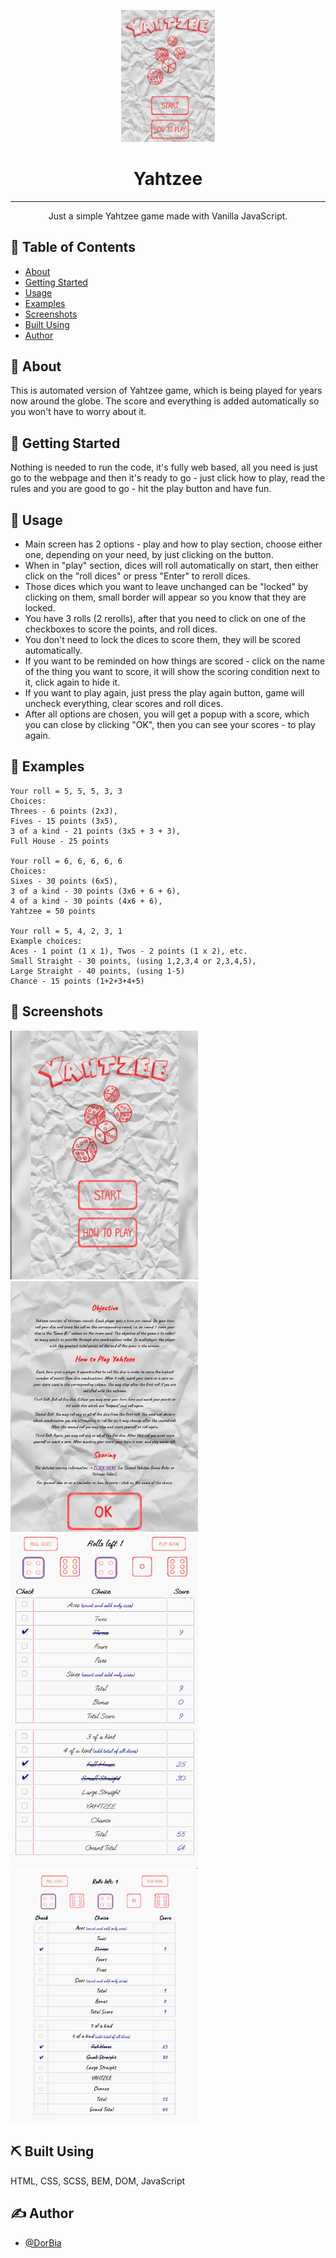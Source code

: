 <p align="center">
<img width=150px src="./screenshots/screenshot.png" alt="Project logo">
</p>

<h1 align="center">Yahtzee</h1>


---

<p align="center"> Just a simple Yahtzee game made with Vanilla JavaScript.
    <br> 
</p>

## 📝 Table of Contents
- [About](#about)
- [Getting Started](#getting_started)
- [Usage](#usage)
- [Examples](#examples)
- [Screenshots](#screenshots)
- [Built Using](#built_using)
- [Author](#author)

## 🧐 About <a name = "about"></a>
This is automated version of Yahtzee game, which is being played for years now around the globe. The score and everything is added automatically so you won't have to worry about it. 

## 🏁 Getting Started <a name = "getting_started"></a>
Nothing is needed to run the code, it's fully web based, all you need is just go to the webpage and then it's ready to go - just click how to play, read the rules and you are good to go - hit the play button and have fun.

## 🎈 Usage <a name="usage"></a>
- Main screen has 2 options - play and how to play section, choose either one, depending on your need, by just clicking on the button.
- When in "play" section, dices will roll automatically on start, then either click on the "roll dices" or press "Enter" to reroll dices.
- Those dices which you want to leave unchanged can be "locked" by clicking on them, small border will appear so you know that they are locked.
- You have 3 rolls (2 rerolls), after that you need to click on one of the checkboxes to score the points, and roll dices.
- You don't need to lock the dices to score them, they will be scored automatically.
- If you want to be reminded on how things are scored - click on the name of the thing you want to score, it will show the scoring condition next to it, click again to hide it.
- If you want to play again, just press the play again button, game will uncheck everything, clear scores and roll dices.
- After all options are chosen, you will get a popup with a score, which you can close by clicking "OK", then you can see your scores - to play again.


## 🧮 Examples <a name = "examples"></a>
```
Your roll = 5, 5, 5, 3, 3
Choices:
Threes - 6 points (2x3),
Fives - 15 points (3x5),
3 of a kind - 21 points (3x5 + 3 + 3),
Full House - 25 points

Your roll = 6, 6, 6, 6, 6
Choices:
Sixes - 30 points (6x5),
3 of a kind - 30 points (3x6 + 6 + 6),
4 of a kind - 30 points (4x6 + 6),
Yahtzee = 50 points

Your roll = 5, 4, 2, 3, 1
Example choices:
Aces - 1 point (1 x 1), Twos - 2 points (1 x 2), etc.
Small Straight - 30 points, (using 1,2,3,4 or 2,3,4,5),
Large Straight - 40 points, (using 1-5)
Chance - 15 points (1+2+3+4+5)
```

## 📸 Screenshots <a name = "screenshots"></a>

<img width=300px src="./screenshots/main-screen.png" alt="main screen">
<img width=300px src="./screenshots/how-to-play.png" alt="how to play screen">
<img width=300px src="./screenshots/scoring-small-screen.png" alt="scoring mobile">
<img width=300px src="./screenshots/scoring-bigger-screen.png" alt="scoring desktop">


## ⛏️ Built Using <a name = "built_using"></a>
HTML, CSS, SCSS, BEM, DOM, JavaScript

## ✍️ Author <a name = "authors"></a>
- [@DorBia](https://github.com/DorBia)
